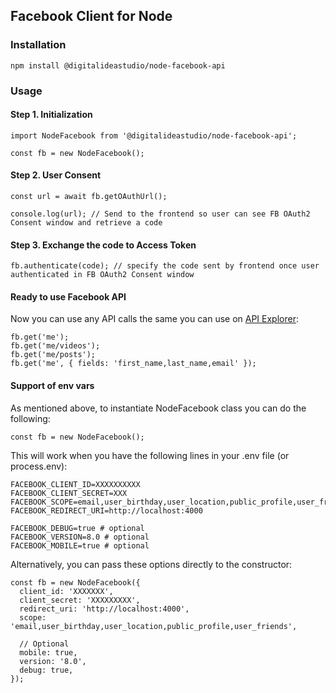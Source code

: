## Facebook Client for Node

### Installation

```
npm install @digitalideastudio/node-facebook-api
```

### Usage


#### Step 1. Initialization

```
import NodeFacebook from '@digitalideastudio/node-facebook-api';

const fb = new NodeFacebook();
```

#### Step 2. User Consent

```
const url = await fb.getOAuthUrl();

console.log(url); // Send to the frontend so user can see FB OAuth2 Consent window and retrieve a code
```

#### Step 3. Exchange the code to Access Token

```
fb.authenticate(code); // specify the code sent by frontend once user authenticated in FB OAuth2 Consent window
```

#### Ready to use Facebook API

Now you can use any API calls the same you can use on [API Explorer](https://developers.facebook.com/tools/explorer/):

```
fb.get('me');
fb.get('me/videos');
fb.get('me/posts');
fb.get('me', { fields: 'first_name,last_name,email' });

```

#### Support of env vars

As mentioned above, to instantiate NodeFacebook class you can do the following:

```
const fb = new NodeFacebook();
```

This will work when you have the following lines in your .env file (or process.env):

```
FACEBOOK_CLIENT_ID=XXXXXXXXXX
FACEBOOK_CLIENT_SECRET=XXX
FACEBOOK_SCOPE=email,user_birthday,user_location,public_profile,user_friends
FACEBOOK_REDIRECT_URI=http://localhost:4000

FACEBOOK_DEBUG=true # optional
FACEBOOK_VERSION=8.0 # optional
FACEBOOK_MOBILE=true # optional
```

Alternatively, you can pass these options directly to the constructor:

```
const fb = new NodeFacebook({
  client_id: 'XXXXXXX',
  client_secret: 'XXXXXXXXX',
  redirect_uri: 'http://localhost:4000',
  scope: 'email,user_birthday,user_location,public_profile,user_friends',

  // Optional
  mobile: true,
  version: '8.0',
  debug: true,
});
```


